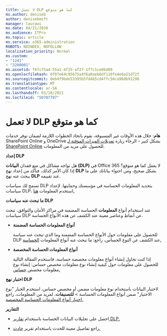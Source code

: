 ```yaml
---
title: لا تعمل DLP كما هو متوقع
ms.author: deniseb
author: denisebmsft
manager: laurawi
ms.date: 04/21/2020
ms.audience: ITPro
ms.topic: article
ms.service: o365-administration
ROBOTS: NOINDEX, NOFOLLOW
localization_priority: Normal
ms.custom:
- "1241"
- "3200001"
ms.assetid: f6fcf5ad-55a1-4f25-af27-1f7c1ce06409
ms.openlocfilehash: 0f07e64c95675a4f6a0aeb6df110fe4e6a21d72f
ms.sourcegitcommit: 0eb4f9bde53395b5fd4b5cd4ffc56ca96db91298
ms.translationtype: MT
ms.contentlocale: ar-SA
ms.lasthandoff: 03/10/2021
ms.locfileid: "50707797"
---
```

# <a name="dlp-not-working-as-expected"></a>لا تعمل DLP كما هو متوقع

**هام**: خلال هذه الأوقات غير المسبوقة، نقوم باتخاذ الخطوات اللازمة لضمان توفر خدمات SharePoint Online و OneDrive بشكل كبير – الرجاء زيارة [تعديلات الميزات المؤقتة لـ SharePoint Online](https://aka.ms/ODSPAdjustments) للحصول على مزيد من المعلومات.

 **إعداد DLP**

هل تواجه مشاكل في منع فقدان **البيانات (DLP)** في Office 365 لا يعمل كما هو متوقع؟ إذا كان الأمر كذلك، فتأكد من إعداد نهج **DLP** بشكل صحيح، ومن احتواء بياناتك على ما يبحث عنه نهج **DLP** عند تقييمه.
  
تسمح لك سياسات DLP بتحديد المعلومات الحساسة في مؤسستك وحمايتها. لإعداد سياسات DLP، استخدم المعلومات [هنا.](https://docs.microsoft.com/microsoft-365/compliance/create-a-dlp-policy-from-a-template)
  
 **ما تبحث عنه سياسات DLP**
  
عند استخدام أنواع **المعلومات** الحساسة المضمنة في مراكز الأمان والتوافق، تبحث سياسات DLP عن أنماط وعناصر معينة عند الكشف عن هذه الأنواع الحساسة.
  
- **أنواع المعلومات الحساسة المضمنة**

    للحصول على معلومات حول الأنواع الحساسة المضمنة وما الذي تبحث عنه سياسة DLP عند الكشف عن النوع الحساس، راجع: ما تبحث عنه أنواع المعلومات [الحساسة.](https://docs.microsoft.com/microsoft-365/compliance/sensitive-information-type-entity-definitions)

- **أنواع المعلومات الحساسة المخصصة**

    إذا كنت تحاول إنشاء أنواع معلومات مخصصة حساسة، فاستخدم المقالة التالية للحصول على معلومات حول كيفية إنشاء نوع معلومات مخصص حساس: إنشاء نوع معلومات مخصص [حساس.](https://docs.microsoft.com/microsoft-365/compliance/create-a-custom-sensitive-information-type)

**اختبار نهج DLP**

لاختبار البيانات باستخدام نوع معلومات مضمن أو مخصص  حساس، استخدم الخيار "نوع الاختبار" ضمن أنواع المعلومات الحساسة  >  **للتصنيفات.** لمزيد من المعلومات، راجع [اختبار أنواع المعلومات الحساسة المخصصة.](https://docs.microsoft.com/microsoft-365/compliance/create-a-custom-sensitive-information-type#create-custom-sensitive-information-types-in-the-security--compliance-center)

 **التقارير**
  
- احصل على تحليلات البيانات الحساسة باستخدام [تقارير DLP.](https://docs.microsoft.com/microsoft-365/compliance/data-loss-prevention-policies#dlp-reports)

- راجع تفاصيل معينة للحدث باستخدام تقرير [حادث.](https://docs.microsoft.com/microsoft-365/compliance/data-loss-prevention-policies#incident-reports)

